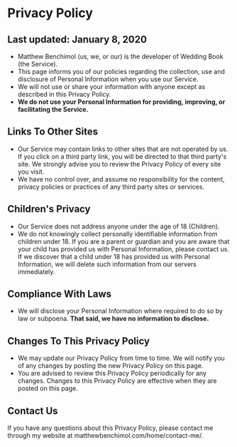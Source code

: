 # Privacy Policy
## Last updated: January 8, 2020
- Matthew Benchimol (us, we, or our) is the developer of Wedding Book (the Service).
- This page informs you of our policies regarding the collection, use and disclosure of Personal Information when you use our Service.
- We will not use or share your information with anyone except as described in this Privacy Policy.
- **We do not use your Personal Information for providing, improving, or facilitating the Service.**

## Links To Other Sites
- Our Service may contain links to other sites that are not operated by us. If you click on a third party link, you will be directed to that third party's site. We strongly advise you to review the Privacy Policy of every site you visit.
- We have no control over, and assume no responsibility for the content, privacy policies or practices of any third party sites or services.

## Children's Privacy
- Our Service does not address anyone under the age of 18 (Children).
- We do not knowingly collect personally identifiable information from children under 18. If you are a parent or guardian and you are aware that your child has provided us with Personal Information, please contact us. If we discover that a child under 18 has provided us with Personal Information, we will delete such information from our servers immediately.

## Compliance With Laws
- We will disclose your Personal Information where required to do so by law or subpoena. **That said, we have no information to disclose.**

## Changes To This Privacy Policy
- We may update our Privacy Policy from time to time. We will notify you of any changes by posting the new Privacy Policy on this page.
- You are advised to review this Privacy Policy periodically for any changes. Changes to this Privacy Policy are effective when they are posted on this page.

## Contact Us
If you have any questions about this Privacy Policy, please contact me through my website at matthewbenchimol.com/home/contact-me/.
